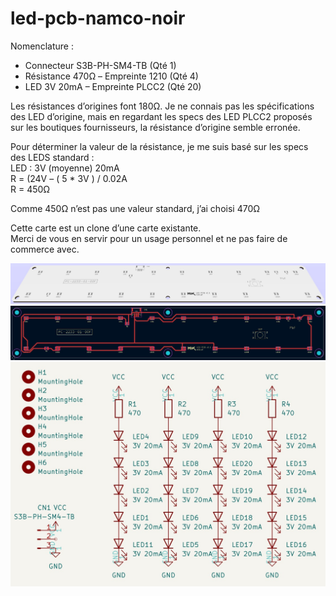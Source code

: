 # led-pcb-namco-noir
Nomenclature :

* Connecteur S3B-PH-SM4-TB (Qté 1)
* Résistance 470Ω – Empreinte 1210 (Qté 4)
* LED 3V 20mA – Empreinte PLCC2 (Qté 20)
 
Les résistances d’origines font 180Ω. Je ne connais pas les spécifications des LED d’origine, mais en regardant les specs des LED PLCC2 proposés sur les boutiques fournisseurs, la résistance d’origine semble erronée.

Pour déterminer la valeur de la résistance, je me suis basé sur les specs des LEDS standard :  
LED : 3V (moyenne) 20mA  
R = (24V – ( 5 * 3V ) / 0.02A  
R = 450Ω

Comme 450Ω n’est pas une valeur standard, j’ai choisi 470Ω

Cette carte est un clone d’une carte existante.  
Merci de vous en servir pour un usage personnel et ne pas faire de commerce avec.

![alt text](https://github.com/Mik027/led-pcb-namco-noir/blob/main/noir-cab-render.jpg)
![alt text](https://github.com/Mik027/led-pcb-namco-noir/blob/main/noir-cab-pcb.jpg)
![alt text](https://github.com/Mik027/led-pcb-namco-noir/blob/main/noir-cab-shematic.jpg)
